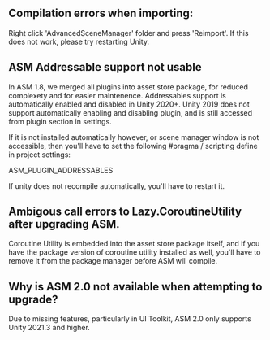 ## Compilation errors when importing:

Right click 'AdvancedSceneManager' folder and press 'Reimport'.
If this does not work, please try restarting Unity.

## ASM Addressable support not usable 

In ASM 1.8, we merged all plugins into asset store package, for reduced complexety and for easier maintenence. Addressables support is automatically enabled and disabled in Unity 2020+. Unity 2019 does not support automatically enabling and disabling plugin, and is still accessed from plugin section in settings.

If it is not installed automatically however, or scene manager window is not accessible, then you'll have to set the following #pragma / scripting define in project settings:

ASM_PLUGIN_ADDRESSABLES

If unity does not recompile automatically, you'll have to restart it.

## Ambigous call errors to Lazy.CoroutineUtility after upgrading ASM.
Coroutine Utility is embedded into the asset store package itself, and if you have the package version of coroutine utility installed as well, you'll have to remove it from the package manager before ASM will compile.

## Why is ASM 2.0 not available when attempting to upgrade?
Due to missing features, particularly in UI Toolkit, ASM 2.0 only supports Unity 2021.3 and higher.
